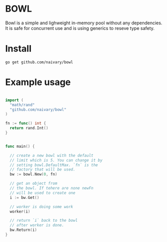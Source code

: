 # BOWL <br>

Bowl is a simple and lighweight in-memory pool without any dependencies.
It is safe for concurrent use and is using generics to reseve type safety.

# Install

```shell
go get github.com/naivary/bowl
```

# Example usage

```Go

import (
  "math/rand"
  "github.com/naivary/bowl"
)

fn := func() int {
  return rand.Int()
}


func main() {

  // create a new bowl with the default
  // limit which is 5. You can change it by
  // setting bowl.DefaultMax. `fn` is the
  // factory that will be used.
  bw := bowl.New(0, fn)

  // get an object from
  // the bowl. If tehere are none newFn
  // will be used to create one
  i := bw.Get()

  // worker is doing some work
  worker(i)

  // return `i` back to the bowl
  // after worker is done.
  bw.Return(i)
}
```

